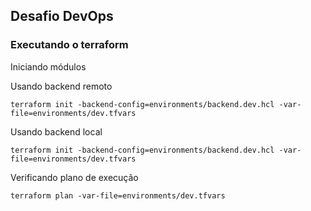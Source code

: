 ## Desafio DevOps 



### Executando o terraform

Iniciando módulos

Usando backend remoto
```ssh
terraform init -backend-config=environments/backend.dev.hcl -var-file=environments/dev.tfvars
```

Usando backend local
```ssh
terraform init -backend-config=environments/backend.dev.hcl -var-file=environments/dev.tfvars
```

Verificando plano de execução

```ssh
terraform plan -var-file=environments/dev.tfvars 
```

